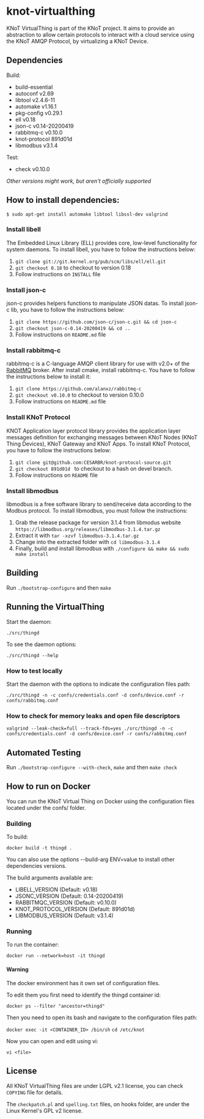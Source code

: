# knot-virtualthing

KNoT VirtualThing is part of the KNoT project.
It aims to provide an abstraction to allow certain protocols to interact with a
cloud service using the KNoT AMQP Protocol, by virtualizing a KNoT Device.


## Dependencies
Build:
- build-essential
- autoconf v2.69
- libtool v2.4.6-11
- automake v1.16.1
- pkg-config v0.29.1
- ell v0.18
- json-c v0.14-20200419
- rabbitmq-c v0.10.0
- knot-protocol 891d01d
- libmodbus v3.1.4

Test:
- check v0.10.0

*Other versions might work, but aren't officially supported*


## How to install dependencies:

`$ sudo apt-get install automake libtool libssl-dev valgrind`

### Install libell

The Embedded Linux Library (ELL) provides core, low-level functionality for
system daemons.
To install libell, you have to follow the instructions below:

1. `git clone git://git.kernel.org/pub/scm/libs/ell/ell.git`
2. `git checkout 0.18` to checkout to version 0.18
3. Follow instructions on `INSTALL` file

### Install json-c

json-c provides helpers functions to manipulate JSON datas.
To install json-c lib, you have to follow the instructions below:

1. `git clone https://github.com/json-c/json-c.git && cd json-c`
2. `git checkout json-c-0.14-20200419 && cd ..`
3. Follow instructions on `README.md` file

### Install rabbitmq-c

rabbitmq-c is a C-language AMQP client library for use with v2.0+ of the
[RabbitMQ](http://www.rabbitmq.com/) broker.
After install cmake, install rabbitmq-c. You have to follow the instructions
below to install it:

1. `git clone https://github.com/alanxz/rabbitmq-c`
2. `git checkout v0.10.0` to checkout to version 0.10.0
3. Follow instructions on `README.md` file

### Install KNoT Protocol

KNOT Application layer protocol library provides the application layer messages
definition for exchanging messages between KNoT Nodes (KNoT Thing Devices),
KNoT Gateway and KNoT Apps.
To install KNoT Protocol, you have to follow the instructions below:

1. `git clone git@github.com:CESARBR/knot-protocol-source.git`
2. `git checkout 891d01d ` to checkout to a hash on devel branch.
3. Follow instructions on `README` file

### Install libmodbus
libmodbus is a free software library to send/receive data according to the
Modbus protocol. To install libmodbus, you must follow the instructions:

1. Grab the release package for version 3.1.4 from libmodus website
	`https://libmodbus.org/releases/libmodbus-3.1.4.tar.gz`
2. Extract it with `tar -xzvf libmodbus-3.1.4.tar.gz`
3. Change into the extracted folder with `cd libmodbus-3.1.4`
4. Finally, build and install libmodbus with
	`./configure && make && sudo make install`


## Building

Run `./bootstrap-configure` and then `make`


## Running the VirtualThing

Start the daemon:

`./src/thingd`

To see the daemon options:

`./src/thingd --help`

### How to test locally

Start the daemon with the options to indicate the configuration files path:

`./src/thingd -n -c confs/credentials.conf -d confs/device.conf -r confs/rabbitmq.conf`

### How to check for memory leaks and open file descriptors

`valgrind --leak-check=full --track-fds=yes ./src/thingd -n -c `
`confs/credentials.conf -d confs/device.conf -r confs/rabbitmq.conf`


## Automated Testing
Run `./bootstrap-configure --with-check`, `make` and then `make check`


## How to run on Docker

You can run the KNoT Virtual Thing on Docker using the configuration files
located under the confs/ folder.

### Building

To build:

`docker build -t thingd .`

You can also use the options --build-arg ENV=value to install other dependencies
versions.

The build arguments available are:

- LIBELL_VERSION (Default: v0.18)
- JSONC_VERSION (Default: 0.14-20200419)
- RABBITMQC_VERSION (Default: v0.10.0)
- KNOT_PROTOCOL_VERSION (Default: 891d01d)
- LIBMODBUS_VERSION (Default: v3.1.4)

### Running

To run the container:

`docker run --network=host -it thingd`

#### Warning

The docker environment has it own set of configuration files.

To edit them you first need to identify the thingd container id:

`docker ps --filter "ancestor=thingd"`

Then you need to open its bash and navigate to the configuration
files path:

`docker exec -it <CONTAINER_ID> /bin/sh`
`cd /etc/knot`

Now you can open and edit using vi:

`vi <file>`

## License

All KNoT VirtualThing files are under LGPL v2.1 license, you can check `COPYING`
file for details.

The `checkpatch.pl` and `spelling.txt` files, on hooks folder, are under the
Linux Kernel's GPL v2 license.
